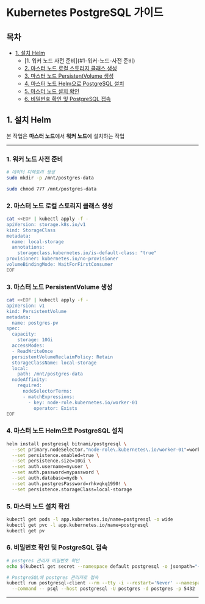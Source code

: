 # Kubernetes PostgreSQL 가이드

## 목차

- [1. 설치 Helm](#1-설치-Helm)
  - [1. 워커 노드 사전 준비](#1-워커-노드-사전 준비)
  - [2. 마스터 노드 로컬 스토리지 클래스 생성](#2-마스터-노드-로컬-스토리지-클래스-생성)
  - [3. 마스터 노드 PersistentVolume 생성](#3-마스터-노드-PersistentVolume-생성)
  - [4. 마스터 노드 Helm으로 PostgreSQL 설치](#4-마스터-노드-Helm으로-PostgreSQL-설치)
  - [5. 마스터 노드 설치 확인](#5-마스터-노드-설치-확인)
  - [6. 비밀번호 확인 및 PostgreSQL 접속](#6-비밀번호-확인-및-PostgreSQL-접속)

## 1. 설치 Helm

본 작업은 **마스터 노드**에서 **워커 노드**에 설치하는 작업

---

### 1. 워커 노드 사전 준비

```bash
# 데이터 디렉토리 생성
sudo mkdir -p /mnt/postgres-data

sudo chmod 777 /mnt/postgres-data
```

### 2. 마스터 노드 로컬 스토리지 클래스 생성

```bash
cat <<EOF | kubectl apply -f -
apiVersion: storage.k8s.io/v1
kind: StorageClass
metadata:
  name: local-storage
  annotations:
    storageclass.kubernetes.io/is-default-class: "true"
provisioner: kubernetes.io/no-provisioner
volumeBindingMode: WaitForFirstConsumer
EOF
```

### 3. 마스터 노드 PersistentVolume 생성

```bash
cat <<EOF | kubectl apply -f -
apiVersion: v1
kind: PersistentVolume
metadata:
  name: postgres-pv
spec:
  capacity:
    storage: 10Gi
  accessModes:
  - ReadWriteOnce
  persistentVolumeReclaimPolicy: Retain
  storageClassName: local-storage
  local:
    path: /mnt/postgres-data
  nodeAffinity:
    required:
      nodeSelectorTerms:
      - matchExpressions:
        - key: node-role.kubernetes.io/worker-01
          operator: Exists
EOF
```

### 4. 마스터 노드 Helm으로 PostgreSQL 설치

```bash
helm install postgresql bitnami/postgresql \
  --set primary.nodeSelector."node-role\.kubernetes\.io/worker-01"=worker-01 \
  --set persistence.enabled=true \
  --set persistence.size=10Gi \
  --set auth.username=myuser \
  --set auth.password=mypassword \
  --set auth.database=mydb \
  --set auth.postgresPassword=rhkvqkq1990! \
  --set persistence.storageClass=local-storage
```

### 5. 마스터 노드 설치 확인

```bash
kubectl get pods -l app.kubernetes.io/name=postgresql -o wide
kubectl get pvc -l app.kubernetes.io/name=postgresql
kubectl get pv
```

### 6. 비밀번호 확인 및 PostgreSQL 접속

```bash
# postgres 관리자 비밀번호 확인
echo $(kubectl get secret --namespace default postgresql -o jsonpath="{.data.postgres-password}" | base64 -d)

# PostgreSQL에 postgres 관리자로 접속
kubectl run postgresql-client --rm --tty -i --restart='Never' --namespace default --image docker.io/bitnami/postgresql:17.4.0-debian-12-r11 --env="PGPASSWORD=비밀번호입력" \
  --command -- psql --host postgresql -U postgres -d postgres -p 5432
```

---
